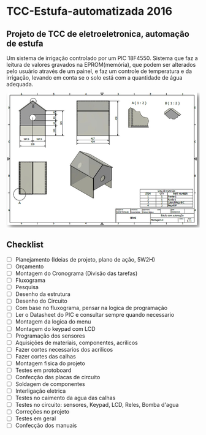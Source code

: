 # TCC-Estufa-automatizada 2016
## Projeto de TCC de eletroeletronica, automação de estufa 

Um sistema de irrigação controlado por um PIC 18F4550.
Sistema que faz a leitura de valores gravados na EPROM(memória), 
que podem ser alterados pelo usuário através de um painel, e faz um controle de temperatura e da irrigação, 
levando em conta se o solo está com a quantidade de água adequada.

![](https://github.com/Gabrirodri/TCC-Estufa-automatizada/blob/master/desenho.jpg)


## Checklist
- [ ] Planejamento (Ideias de projeto, plano de ação, 5W2H)
- [ ] Orçamento
- [ ] Montagem do Cronograma (Divisão das tarefas)
- [ ] Fluxograma
- [ ] Pesquisa
- [ ] Desenho da estrutura
- [ ] Desenho do Circuito
- [ ] Com base no fluxograma, pensar na logica de programação
- [ ] Ler o Datasheet do PIC e consultar sempre quando necessario
- [ ] Montagem da logica do menu
- [ ] Montagem do keypad com LCD
- [ ] Programação dos sensores
- [ ] Aquisições de materiais, componentes, acrilicos
- [ ] Fazer cortes necessarios dos acrilicos
- [ ] Fazer cortes das calhas
- [ ] Montagem fisica do projeto
- [ ] Testes em protoboard
- [ ] Confecção das placas de circuito
- [ ] Soldagem de componentes
- [ ] Interligação eletrica
- [ ] Testes no caimento da agua das calhas
- [ ] Testes no circuito: sensores, Keypad, LCD, Reles, Bomba d'agua
- [ ] Correções no projeto
- [ ] Testes em geral
- [ ] Confecção dos manuais

